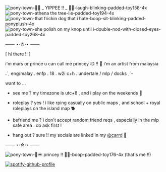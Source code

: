 
![pony-town-🍬🌈 _ YIPPEE !! _ 🍭🎉-laugh-blinking-padded-toy158-4x](https://github.com/user-attachments/assets/31c51a2c-b8c0-48fa-825d-e59a6fe68a93) ![pony-town-athena the tree-lie-padded-toy194-4x](https://github.com/user-attachments/assets/af0e179c-43d9-4c73-8482-71925e7cc342) ![pony-town-that frickin dog that i hate-boop-sit-blinking-padded-ponyplush-4x](https://github.com/user-attachments/assets/16a89f0e-33ea-42fc-b643-ac4c993ddb56) ![pony-town-she polish on my knop until i-double-nod-with-closed-eyes-padded-toy268-4x](https://github.com/user-attachments/assets/dfda7408-5512-41f8-884f-ee87c56bf961)



  ─── ⋆⋅☆⋅⋆ ───

[ hi there !! ]

i'm mars or prince u can call me princey :D !! 👑
i'm an artist from malaysia

˗ˋˏ eng/malay . enfp . 18 . 
w2i c+h . undertale / mlp / docks ˎˊ-


want to ...

  - see me ? my timezone is utc+8 , and i play on the weekends 🌃
  
   - roleplay ? yes ! i like rping casually on public maps , and school + royal roleplays on the island map 🐕

   - befriend me ? i don't accept random friend reqs , especially in the mlp safe area . do ask first ! 
    
   - hang out ? sure !! my socials are linked in my [@carrd](https://marsywarsy.carrd.co/) 🎊

  ─── ⋆⋅☆⋅⋆ ───

![pony-town-🌹☀ princey !! 👑💗-boop-padded-toy176-4x](https://github.com/user-attachments/assets/06c8c9de-3c58-4c29-b1c6-793284a87ea0) (that's me !!)


[![spotify-github-profile](https://spotify-github-profile.kittinanx.com/api/view?uid=52g6ya2avnvu5g1t22ow3wks1&cover_image=true&theme=novatorem&show_offline=true&background_color=121212&interchange=false&bar_color=a6002e&bar_color_cover=false)](https://spotify-github-profile.kittinanx.com/api/view?uid=52g6ya2avnvu5g1t22ow3wks1&redirect=true)
